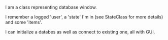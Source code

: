 I am a class representing database window.

I remember a logged 'user',  a 'state'  I'm in (see StateClass for more details) and some 'items'.

I can initialize a databes as well as connect to existing one, all with GUI.